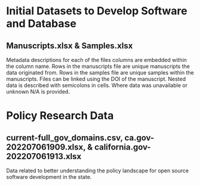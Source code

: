 # Initial Datasets to Develop Software and Database
## Manuscripts.xlsx & Samples.xlsx
Metadata descriptions for each of the files columns are embedded within the column name. Rows in the manuscripts file are unique manuscripts the data originated from. Rows in the samples file are unique samples within the manuscripts. Files can be linked using the DOI of the manuscript. Nested data is described with semicolons in cells. Where data was unavailable or unknown N/A is provided.

# Policy Research Data
## current-full_gov_domains.csv, ca.gov-202207061909.xlsx, & california.gov-202207061913.xlsx
Data related to better understanding the policy landscape for open source software development in the state. 